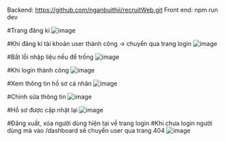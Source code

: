 Backend: https://github.com/nganbuithii/recruitWeb.git
Front end:
npm run dev

#Trang đăng kí
![image](https://github.com/user-attachments/assets/6ecd05d3-ce21-43b4-951d-cad733fd1f2d)

#Khi đăng kí tài khoản user thành công -> chuyển qua trang login
![image](https://github.com/user-attachments/assets/bc8f8774-87b3-4df6-b1d3-dedcba5f556b)

#Bắt lỗi nhập liệu nếu để trống
![image](https://github.com/user-attachments/assets/692be071-29cc-4559-b5f1-18d30e3b3736)

#Khi login thành công
![image](https://github.com/user-attachments/assets/c62c59d2-079f-4f3f-aef3-dc4038224fa9)

#Xem thông tin hồ sơ cá nhân
![image](https://github.com/user-attachments/assets/5cf33346-554a-455c-b253-09a76bea11b2)

#Chỉnh sửa thông tin
![image](https://github.com/user-attachments/assets/b70a170e-d297-430a-843d-3c481740d006)

#Hồ sơ được cập nhật lại
![image](https://github.com/user-attachments/assets/399ce9ff-8747-4b01-9b00-bd23c2513e79)

#Đăng xuất, xóa người dùng hiện tại về trang login
#Khi chưa login người dùng mà vào /dashboard sẽ chuyển user qua trang 404
![image](https://github.com/user-attachments/assets/dcdc1e6e-629a-4a53-8a98-a27c97fca30c)







